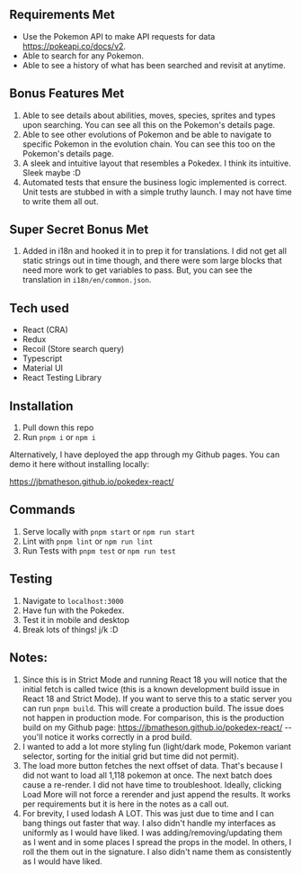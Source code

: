 ## Requirements Met
- Use the Pokemon API to make API requests for data https://pokeapi.co/docs/v2.
- Able to search for any Pokemon.
- Able to see a history of what has been searched and revisit at anytime.

## Bonus Features Met
1. Able to see details about abilities, moves, species, sprites and types upon searching. You can see all this on the Pokemon's details page.
2. Able to see other evolutions of Pokemon and be able to navigate to specific Pokemon in the evolution chain. You can see this too on the Pokemon's details page.
3. A sleek and intuitive layout that resembles a Pokedex. I think its intuitive. Sleek maybe :D
4. Automated tests that ensure the business logic implemented is correct. Unit tests are stubbed in with a simple truthy launch. I may not have time to write them all out.

## Super Secret Bonus Met
1. Added in i18n and hooked it in to prep it for translations. I did not get all static strings out in time though, and there were som large blocks that need more work to get variables to pass. But, you can see the translation in `i18n/en/common.json`.

## Tech used
- React (CRA)
- Redux
- Recoil (Store search query)
- Typescript
- Material UI
- React Testing Library

## Installation
1. Pull down this repo 
2. Run `pnpm i` or `npm i`

Alternatively, I have deployed the app through my Github pages. 
You can demo it here without installing locally:

https://jbmatheson.github.io/pokedex-react/

## Commands
1. Serve locally with `pnpm start` or `npm run start`
2. Lint with `pnpm lint` or `npm run lint`
3. Run Tests with `pnpm test` or `npm run test`

## Testing
1. Navigate to `localhost:3000`
2. Have fun with the Pokedex.
3. Test it in mobile and desktop
4. Break lots of things! j/k :D

## Notes:
1. Since this is in Strict Mode and running React 18 you will notice that the initial fetch is called twice (this is a known development build issue in React 18 and Strict Mode). If you want to serve this to a static server you can run `pnpm build`. This will create a production build. The issue does not happen in production mode. For comparison, this is the production build on my Github page: https://jbmatheson.github.io/pokedex-react/ -- you'll notice it works correctly in a prod build.
2. I wanted to add a lot more styling fun (light/dark mode, Pokemon variant selector, sorting for the initial grid but time did not permit).
3. The load more button fetches the next offset of data. That's because I did not want to load all 1,118 pokemon at once. The next batch does cause a re-render. I did not have time to troubleshoot. Ideally, clicking Load More will not force a rerender and just append the results. It works per requirements but it is here in the notes as a call out.
4. For brevity, I used lodash A LOT. This was just due to time and I can bang things out faster that way. I also didn't handle my interfaces as uniformly as I would have liked. I was adding/removing/updating them as I went and in some places I spread the props in the model. In others, I roll the them out in the signature. I also didn't name them as consistently as I would have liked.
